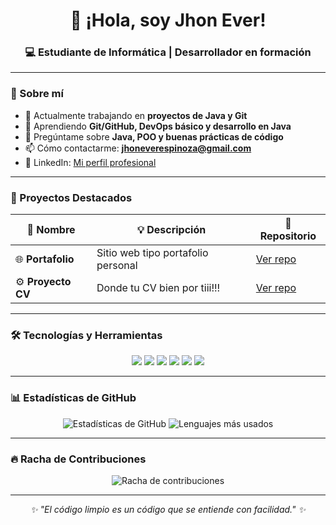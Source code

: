 <h1 align="center">👋 ¡Hola, soy Jhon Ever!</h1>
<h3 align="center">💻 Estudiante de Informática | Desarrollador en formación</h3>

---

### 🚀 Sobre mí
- 🔭 Actualmente trabajando en **proyectos de Java y Git**  
- 🌱 Aprendiendo **Git/GitHub, DevOps básico y desarrollo en Java**  
- 💬 Pregúntame sobre **Java, POO y buenas prácticas de código**  
- 📫 Cómo contactarme: **jhoneverespinoza@gmail.com**  
- 💼 LinkedIn: [Mi perfil profesional](https://www.linkedin.com/)  
<!-- Reemplaza con tu URL real -->

---

### 🧩 Proyectos Destacados
| 🧠 **Nombre** | 💡 **Descripción** | 🔗 **Repositorio** |
|---------------|--------------------|--------------------|
| 🌐 **Portafolio** | Sitio web tipo portafolio personal | [Ver repo](https://github.com/jhon-ever13/portafolio-cv) |
| ⚙️ **Proyecto CV**| Donde tu CV bien por tiii!!! | [Ver repo](https://github.com/jhon-ever13/portafolio-cv) |

---

### 🛠️ Tecnologías y Herramientas
<p align="center">
  <img src="https://img.shields.io/badge/Java-ED8B00?style=for-the-badge&logo=openjdk&logoColor=white" />
  <img src="https://img.shields.io/badge/Git-F05032?style=for-the-badge&logo=git&logoColor=white" />
  <img src="https://img.shields.io/badge/GitHub-181717?style=for-the-badge&logo=github&logoColor=white" />
  <img src="https://img.shields.io/badge/HTML5-E34F26?style=for-the-badge&logo=html5&logoColor=white" />
  <img src="https://img.shields.io/badge/CSS3-1572B6?style=for-the-badge&logo=css3&logoColor=white" />
  <img src="https://img.shields.io/badge/JavaScript-F7DF1E?style=for-the-badge&logo=javascript&logoColor=black" />
</p>

---

### 📊 Estadísticas de GitHub
<p align="center">
  <img src="https://github-readme-stats.vercel.app/api?username=jhon-ever13&show_icons=true&theme=tokyonight" alt="Estadísticas de GitHub" />
  <img src="https://github-readme-stats.vercel.app/api/top-langs/?username=jhon-ever13&layout=compact&theme=tokyonight" alt="Lenguajes más usados" />
</p>

---

### 🔥 Racha de Contribuciones
<p align="center">
  <img src="https://streak-stats.demolab.com?user=jhon-ever13&theme=tokyonight&hide_border=true" alt="Racha de contribuciones" />
</p>

---

<p align="center">
  <i>✨ "El código limpio es un código que se entiende con facilidad." ✨</i>
</p>
